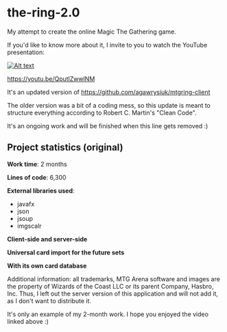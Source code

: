 # the-ring-2.0
My attempt to create the online Magic The Gathering game.

If you'd like to know more about it, I invite to you to watch the YouTube presentation:

[![Alt text](https://img.youtube.com/vi/QputlZwwlNM/2.jpg)](https://www.youtube.com/watch?v=QputlZwwlNM)

https://youtu.be/QputlZwwlNM

It's an updated version of https://github.com/agawrysiuk/mtgring-client

The older version was a bit of a coding mess, so this update is meant to structure everything
according to Robert C. Martin's "Clean Code".

It's an ongoing work and will be finished when this line gets removed :)

## Project statistics (original)

**Work time**: 2 months

**Lines of code**: 6,300

**External libraries used**:
- javafx
- json
- jsoup
- imgscalr

**Client-side and server-side**

**Universal card import for the future sets**

**With its own card database**

Additional information: all trademarks, MTG Arena software and images are the property of Wizards of the Coast LLC or its parent Company, Hasbro, Inc. Thus, I left out the server version of this application and will not add it, as I don't want to distribute it.

It's only an example of my 2-month work. I hope you enjoyed the video linked above :)

